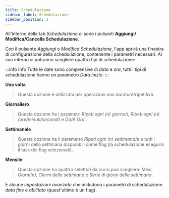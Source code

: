 ```yaml
---
title: Schedulazione
sidebar_label: Schedulazione
sidebar_position: 2
---
```


All'interno della tab *Schedulazione* ci sono i pulsanti **Aggiungi/ Modifica/Cancella Schedulazione**.

Con il pulsante *Aggiungi* o *Modifica Schedulazione*, l'app aprirà una finestra di configurazione della schedulazione, contenente i parametri necessari. Al suo interno si potranno scegliere quattro tipi di schedulazione:

:::info Info
Tutte le date sono comprensive di *data* e *ora*, tutti i tipi di schedulazione hanno un parametro *Data Inizio*.
:::

**Una volta**
> Questa opzione è utilizzata per operazioni non durature/ripetitive.

**Giornaliero**
> Questa opzione ha i parametri *Ripeti ogni (n) giorno/i*, *Ripeti ogni (n) (ore/minuti/secondi)* e *Da/A Ora*.

**Settimanale**
> Questa opzione ha il parametro *Ripeti ogni (n) settimana/e* e tutti i giorni della settimana disponibili come flag (la schedulazione eseguirà il task dei flag selezionati).

**Mensile**
> Questa opzione ha quattro selettori da cui si può scegliere: *Mesi*, *Giorni(n)*, *Giorni della settimana* e *Serie di giorni della settimana*.   

E alcune *impostazioni avanzate* che includono i parametri di schedulazione *data fine* e *abilitato* (quest'ultimo è un flag).